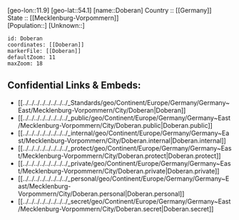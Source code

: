 ﻿---
location: [54.1,11.9] 
mapzoom: [7,12] 
mapmarker: city 
type: City
tags:
- geo/City


SpocWebEntityId: 29824
isDeleted: false
confidential: public

---
[geo-lon::11.9] 
[geo-lat::54.1] 
[name::Doberan] 
Country :: [[Germany]]  
State :: [[Mecklenburg-Vorpommern]]  
[Population::] 
[Unknown::] 


```leaflet
id: Doberan
coordinates: [[Doberan]] 
markerFile: [[Doberan]] 
defaultZoom: 11 
maxZoom: 18
```


## Confidential Links & Embeds: 
- [[../../../../../../../../_Standards/geo/Continent/Europe/Germany/Germany~East/Mecklenburg-Vorpommern/City/Doberan|Doberan]] 
- [[../../../../../../../../_public/geo/Continent/Europe/Germany/Germany~East/Mecklenburg-Vorpommern/City/Doberan.public|Doberan.public]] 
- [[../../../../../../../../_internal/geo/Continent/Europe/Germany/Germany~East/Mecklenburg-Vorpommern/City/Doberan.internal|Doberan.internal]] 
- [[../../../../../../../../_protect/geo/Continent/Europe/Germany/Germany~East/Mecklenburg-Vorpommern/City/Doberan.protect|Doberan.protect]] 
- [[../../../../../../../../_private/geo/Continent/Europe/Germany/Germany~East/Mecklenburg-Vorpommern/City/Doberan.private|Doberan.private]] 
- [[../../../../../../../../_personal/geo/Continent/Europe/Germany/Germany~East/Mecklenburg-Vorpommern/City/Doberan.personal|Doberan.personal]] 
- [[../../../../../../../../_secret/geo/Continent/Europe/Germany/Germany~East/Mecklenburg-Vorpommern/City/Doberan.secret|Doberan.secret]] 

